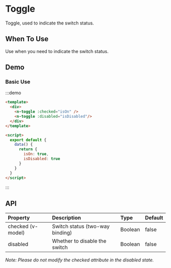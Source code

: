 
# Toggle
Toggle, used to indicate the switch status.

## When To Use
Use when you need to indicate the switch status.

## Demo
### Basic Use
:::demo

```html
<template>
  <div>
    <n-toggle :checked="isOn" />
    <n-toggle :disabled="isDisabled"/>
  </div>
</template>

<script>
  export default {
    data() {
      return {
        isOn: true,
        isDisabled: true
      }
    }
  }
</script>
```
:::

## API

| Property | Description | Type | Default |
| :--- | :--- | :--- | :--- |
| checked (v-model) | Switch status (two-way binding) | Boolean | false |
| disabled | Whether to disable the switch | Boolean | false |

*Note: Please do not modify the checked attribute in the disabled state.*
